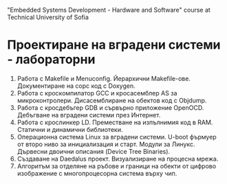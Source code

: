 "Embedded Systems Development - Hardware and Software" course at Technical University of Sofia  
 
Проектиране на вградени системи - лабораторни  
====================================================  
1.   Работа с Makefile и Menuconfig. Йерархични Makefile-ове. Документиране на сорс код с Doxygen.  
2. Работа с кроскомпилатор GCC и кросасемблер AS за микроконтролери. Дисасемблиране на обектов код с Objdump.  
3. Работа с кросдебъгер GDB и сървърно приложение OpenOCD. Дебъгване на вградени системи през Интернет.  
4. Работа с крослинкер LD. Преместване на изпълнимия код в RAM. Статични и динамични библиотеки.  
5. Операционна система Linux за вградени системи. U-boot фърмуер от второ ниво за инициализация и старт. Модули за Линукс. Дървесни двоични описания (Device Tree Binaries).  
6. Създаване на Daedalus проект. Визуализиране на процесна мрежа.  
7. Алгоритъм за отделяне на ръбове и граници на обекти от цифрово изображение с многопроцесорна система върху чип.  


